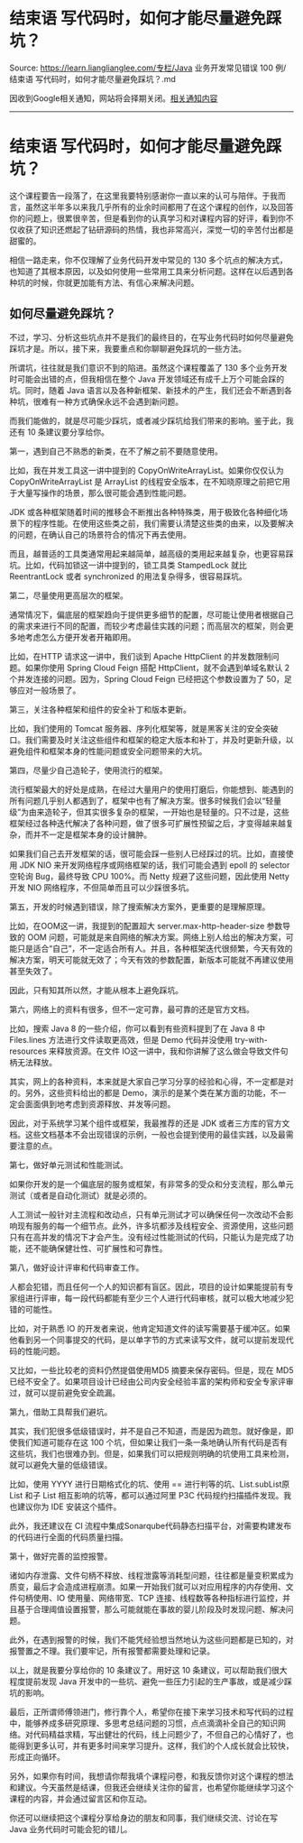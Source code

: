 # 结束语 写代码时，如何才能尽量避免踩坑？ 

Source: https://learn.lianglianglee.com/专栏/Java 业务开发常见错误 100 例/结束语 写代码时，如何才能尽量避免踩坑？.md

因收到Google相关通知，网站将会择期关闭。[相关通知内容](https://lumendatabase.org/notices/44265620)

---

# 结束语 写代码时，如何才能尽量避免踩坑？

这个课程要告一段落了，在这里我要特别感谢你一直以来的认可与陪伴。于我而言，虽然这半年多以来我几乎所有的业余时间都用了在这个课程的创作，以及回答你的问题上，很累很辛苦，但是看到你的认真学习和对课程内容的好评，看到你不仅收获了知识还燃起了钻研源码的热情，我也非常高兴，深觉一切的辛苦付出都是甜蜜的。

相信一路走来，你不仅理解了业务代码开发中常见的 130 多个坑点的解决方式，也知道了其根本原因，以及如何使用一些常用工具来分析问题。这样在以后遇到各种坑的时候，你就更加能有方法、有信心来解决问题。

## 如何尽量避免踩坑？

不过，学习、分析这些坑点并不是我们的最终目的，在写业务代码时如何尽量避免踩坑才是。所以，接下来，我要重点和你聊聊避免踩坑的一些方法。

所谓坑，往往就是我们意识不到的陷进。虽然这个课程覆盖了 130 多个业务开发时可能会出错的点，但我相信在整个 Java 开发领域还有成千上万个可能会踩的坑。同时，随着 Java 语言以及各种新框架、新技术的产生，我们还会不断遇到各种坑，很难有一种方式确保永远不会遇到新问题。

而我们能做的，就是尽可能少踩坑，或者减少踩坑给我们带来的影响。鉴于此，我还有 10 条建议要分享给你。

第一，遇到自己不熟悉的新类，在不了解之前不要随意使用。

比如，我在并发工具这一讲中提到的 CopyOnWriteArrayList。如果你仅仅认为 CopyOnWriteArrayList 是 ArrayList 的线程安全版本，在不知晓原理之前把它用于大量写操作的场景，那么很可能会遇到性能问题。

JDK 或各种框架随着时间的推移会不断推出各种特殊类，用于极致化各种细化场景下的程序性能。在使用这些类之前，我们需要认清楚这些类的由来，以及要解决的问题，在确认自己的场景符合的情况下再去使用。

而且，越普适的工具类通常用起来越简单，越高级的类用起来越复杂，也更容易踩坑。比如，代码加锁这一讲中提到的，锁工具类 StampedLock 就比 ReentrantLock 或者 synchronized 的用法复杂得多，很容易踩坑。

第二，尽量使用更高层次的框架。

通常情况下，偏底层的框架趋向于提供更多细节的配置，尽可能让使用者根据自己的需求来进行不同的配置，而较少考虑最佳实践的问题；而高层次的框架，则会更多地考虑怎么方便开发者开箱即用。

比如，在HTTP 请求这一讲中，我们谈到 Apache HttpClient 的并发数限制问题。如果你使用 Spring Cloud Feign 搭配 HttpClient，就不会遇到单域名默认 2 个并发连接的问题。因为，Spring Cloud Feign 已经把这个参数设置为了 50，足够应对一般场景了。

第三，关注各种框架和组件的安全补丁和版本更新。

比如，我们使用的 Tomcat 服务器、序列化框架等，就是黑客关注的安全突破口。我们需要及时关注这些组件和框架的稳定大版本和补丁，并及时更新升级，以避免组件和框架本身的性能问题或安全问题带来的大坑。

第四，尽量少自己造轮子，使用流行的框架。

流行框架最大的好处是成熟，在经过大量用户的使用打磨后，你能想到、能遇到的所有问题几乎别人都遇到了，框架中也有了解决方案。很多时候我们会以“轻量级”为由来造轮子，但其实很多复杂的框架，一开始也是轻量的。只不过是，这些框架经过各种迭代解决了各种问题，做了很多可扩展性预留之后，才变得越来越复杂，而并不一定是框架本身的设计臃肿。

如果我们自己去开发框架的话，很可能会踩一些别人已经踩过的坑。比如，直接使用 JDK NIO 来开发网络程序或网络框架的话，我们可能会遇到 epoll 的 selector 空轮询 Bug，最终导致 CPU 100%。而 Netty 规避了这些问题，因此使用 Netty 开发 NIO 网络程序，不但简单而且可以少踩很多坑。

第五，开发的时候遇到错误，除了搜索解决方案外，更重要的是理解原理。

比如，在OOM这一讲，我提到的配置超大 server.max-http-header-size 参数导致的 OOM 问题，可能就是来自网络的解决方案。网络上别人给出的解决方案，可能只是适合“自己”，不一定适合所有人。并且，各种框架迭代很频繁，今天有效的解决方案，明天可能就无效了；今天有效的参数配置，新版本可能就不再建议使用甚至失效了。

因此，只有知其所以然，才能从根本上避免踩坑。

第六，网络上的资料有很多，但不一定可靠，最可靠的还是官方文档。

比如，搜索 Java 8 的一些介绍，你可以看到有些资料提到了在 Java 8 中 Files.lines 方法进行文件读取更高效，但是 Demo 代码并没使用 try-with-resources 来释放资源。在文件 IO这一讲中，我和你讲解了这么做会导致文件句柄无法释放。

其实，网上的各种资料，本来就是大家自己学习分享的经验和心得，不一定都是对的。另外，这些资料给出的都是 Demo，演示的是某个类在某方面的功能，不一定会面面俱到地考虑到资源释放、并发等问题。

因此，对于系统学习某个组件或框架，我最推荐的还是 JDK 或者三方库的官方文档。这些文档基本不会出现错误的示例，一般也会提到使用的最佳实践，以及最需要注意的点。

第七，做好单元测试和性能测试。

如果你开发的是一个偏底层的服务或框架，有非常多的受众和分支流程，那么单元测试（或者是自动化测试）就是必须的。

人工测试一般针对主流程和改动点，只有单元测试才可以确保任何一次改动不会影响现有服务的每一个细节点。此外，许多坑都涉及线程安全、资源使用，这些问题只有在高并发的情况下才会产生。没有经过性能测试的代码，只能认为是完成了功能，还不能确保健壮性、可扩展性和可靠性。

第八，做好设计评审和代码审查工作。

人都会犯错，而且任何一个人的知识都有盲区。因此，项目的设计如果能提前有专家组进行评审，每一段代码都能有至少三个人进行代码审核，就可以极大地减少犯错的可能性。

比如，对于熟悉 IO 的开发者来说，他肯定知道文件的读写需要基于缓冲区。如果他看到另一个同事提交的代码，是以单字节的方式来读写文件，就可以提前发现代码的性能问题。

又比如，一些比较老的资料仍然提倡使用MD5 摘要来保存密码。但是，现在 MD5 已经不安全了。如果项目设计已经由公司内安全经验丰富的架构师和安全专家评审过，就可以提前避免安全疏漏。

第九，借助工具帮我们避坑。

其实，我们犯很多低级错误时，并不是自己不知道，而是因为疏忽。就好像是，即使我们知道可能存在这 100 个坑，但如果让我们一条一条地确认所有代码是否有这些坑，我们也很难办到。但是，如果我们可以把规则明确的坑使用工具来检测，就可以避免大量的低级错误。

比如，使用 YYYY 进行日期格式化的坑、使用 == 进行判等的坑、List.subList原 List 和子 List 相互影响的坑等，都可以通过阿里 P3C 代码规约扫描插件发现。我也建议你为 IDE 安装这个插件。

此外，我还建议在 CI 流程中集成Sonarqube代码静态扫描平台，对需要构建发布的代码进行全面的代码质量扫描。

第十，做好完善的监控报警。

诸如内存泄露、文件句柄不释放、线程泄露等消耗型问题，往往都是量变积累成为质变，最后才会造成进程崩溃。如果一开始我们就可以对应用程序的内存使用、文件句柄使用、IO 使用量、网络带宽、TCP 连接、线程数等各种指标进行监控，并且基于合理阈值设置报警，那么可能就能在事故的婴儿阶段及时发现问题、解决问题。

此外，在遇到报警的时候，我们不能凭经验想当然地认为这些问题都是已知的，对报警置之不理。我们要牢记，所有报警都需要处理和记录。

以上，就是我要分享给你的 10 条建议了。用好这 10 条建议，可以帮助我们很大程度提前发现 Java 开发中的一些坑、避免一些压力引起的生产事故，或是减少踩坑的影响。

最后，正所谓师傅领进门，修行靠个人，希望你在接下来学习技术和写代码的过程中，能够养成多研究原理、多思考总结问题的习惯，点点滴滴补全自己的知识网络。对代码精益求精，写出健壮的代码，线上问题少了，不但自己的心情好了，也能得到更多认可，并有更多时间来学习提升。这样，我们的个人成长就会比较快，形成正向循环。

另外，如果你有时间，我想请你帮我填个课程问卷，和我反馈你对这个课程的想法和建议。今天虽然是结课，但我还会继续关注你的留言，也希望你能继续学习这个课程的内容，并会通过留言区和你互动。

你还可以继续把这个课程分享给身边的朋友和同事，我们继续交流、讨论在写 Java 业务代码时可能会犯的错儿。
